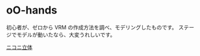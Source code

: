 # oO-hands

初心者が、ゼロから VRM の作成方法を調べ、モデリングしたものです。
ステージでモデルが動いたなら、大変うれしいです。

[ニコニ立体](https://3d.nicovideo.jp/works/td53409 )
